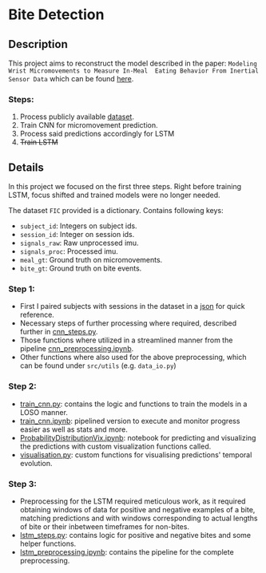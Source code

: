 # Bite Detection 

## Description

This project aims to reconstruct the model described in the paper: `Modeling Wrist Micromovements to Measure In-Meal 
Eating Behavior From Inertial Sensor Data` which can be found [here](https://doi.org/10.1109/jbhi.2019.2892011).

### Steps:

1. Process publicly available [dataset](https://zenodo.org/records/4421861).
2. Train CNN for micromovement prediction.
3. Process said predictions accordingly for LSTM
4. ~~Train LSTM~~

## Details

In this project we focused on the first three steps. Right before training LSTM, focus shifted and trained models were no longer needed.

The dataset `FIC` provided is a dictionary. Contains following keys:

- `subject_id`: Integers on subject ids.
- `session_id`: Integer on session ids.
- `signals_raw`: Raw unprocessed imu.
- `signals_proc`: Processed imu.
- `meal_gt`: Ground truth on micromovements.
- `bite_gt`: Ground truth on bite events.

### Step 1:

- First I paired subjects with sessions in the dataset in a [json](data/dataset-info-json/subject_to_indices.json) for 
quick reference.
- Necessary steps of further processing where required, described further in [cnn_steps.py](src/cnn/cnn_steps.py).
- Those functions where utilized in a streamlined manner from the pipeline [cnn_preprocessing.ipynb](notebooks/cnn/cnn_preprocessing.ipynb).
- Other functions where also used for the above preprocessing, which can be found under `src/utils` (e.g. `data_io.py`)

### Step 2:

- [train_cnn.py](src/cnn/train_cnn.py): contains the logic and functions to train the models in a LOSO manner.
- [train_cnn.ipynb](notebooks/cnn/train_cnn.ipynb): pipelined version to execute and monitor progress easier as well as 
stats and more.
- [ProbabilityDistributionVix.ipynb](notebooks/cnn/ProbabilityDistributionViz.ipynb): notebook for predicting and 
visualizing the predictions with custom visualization functions called.
- [visualisation.py](src/analysis/viz_predictions.py): custom functions for visualising predictions' temporal evolution.

### Step 3:

- Preprocessing for the LSTM required meticulous work, as it required obtaining windows of data for positive and 
negative examples of a bite, matching predictions and with windows corresponding to actual lengths of bite or their 
inbetween timeframes for non-bites.
- [lstm_steps.py](src/lstm/lstm_steps.py): contains logic for positive and negative bites and some helper functions.
- [lstm_preprocessing.ipynb](notebooks/lstm/lstm_preprocessing.ipynb): contains the pipeline for the complete preprocessing.

